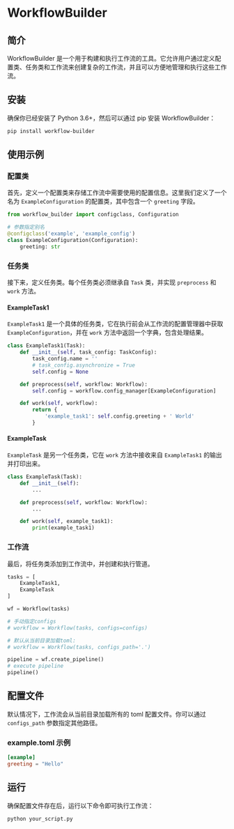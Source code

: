 # WorkflowBuilder

## 简介

WorkflowBuilder 是一个用于构建和执行工作流的工具。它允许用户通过定义配置类、任务类和工作流来创建复杂的工作流，并且可以方便地管理和执行这些工作流。

## 安装

确保你已经安装了 Python 3.6+，然后可以通过 pip 安装 WorkflowBuilder：

```bash
pip install workflow-builder
```
## 使用示例

### 配置类

首先，定义一个配置类来存储工作流中需要使用的配置信息。这里我们定义了一个名为 `ExampleConfiguration` 的配置类，其中包含一个 `greeting` 字段。

```python
from workflow_builder import configclass, Configuration

# 参数指定别名
@configclass('example', 'example_config')
class ExampleConfiguration(Configuration):
    greeting: str
```
### 任务类

接下来，定义任务类。每个任务类必须继承自 `Task` 类，并实现 `preprocess` 和 `work` 方法。

#### ExampleTask1

`ExampleTask1` 是一个具体的任务类，它在执行前会从工作流的配置管理器中获取 `ExampleConfiguration`，并在 `work` 方法中返回一个字典，包含处理结果。

```python
class ExampleTask1(Task):
    def __init__(self, task_config: TaskConfig):
        task_config.name = ''
        # task_config.asynchronize = True
        self.config = None

    def preprocess(self, workflow: Workflow):
        self.config = workflow.config_manager[ExampleConfiguration]

    def work(self, workflow):
        return {
            'example_task1': self.config.greeting + ' World'
        }
```
#### ExampleTask

`ExampleTask` 是另一个任务类，它在 `work` 方法中接收来自 `ExampleTask1` 的输出并打印出来。

```python
class ExampleTask(Task):
    def __init__(self):
        ...

    def preprocess(self, workflow: Workflow):
        ...

    def work(self, example_task1):
        print(example_task1)
```
### 工作流

最后，将任务类添加到工作流中，并创建和执行管道。

```python
tasks = [
    ExampleTask1,
    ExampleTask
]

wf = Workflow(tasks)

# 手动指定configs
# workflow = Workflow(tasks, configs=configs)

# 默认从当前目录加载toml:
# workflow = Workflow(tasks, configs_path='.')

pipeline = wf.create_pipeline()
# execute pipeline
pipeline()
```
## 配置文件

默认情况下，工作流会从当前目录加载所有的 toml 配置文件。你可以通过 `configs_path` 参数指定其他路径。

### example.toml 示例

```toml
[example]
greeting = "Hello"
```
## 运行

确保配置文件存在后，运行以下命令即可执行工作流：

```bash
python your_script.py
```

[//]: # (## 贡献)

[//]: # ()
[//]: # (欢迎贡献代码！请先阅读 [贡献指南]&#40;CONTRIBUTING.md&#41;。)

[//]: # ()
[//]: # (## 许可证)

[//]: # ()
[//]: # (本项目采用 MIT 许可证，详情参见 [LICENSE]&#40;LICENSE&#41; 文件。)